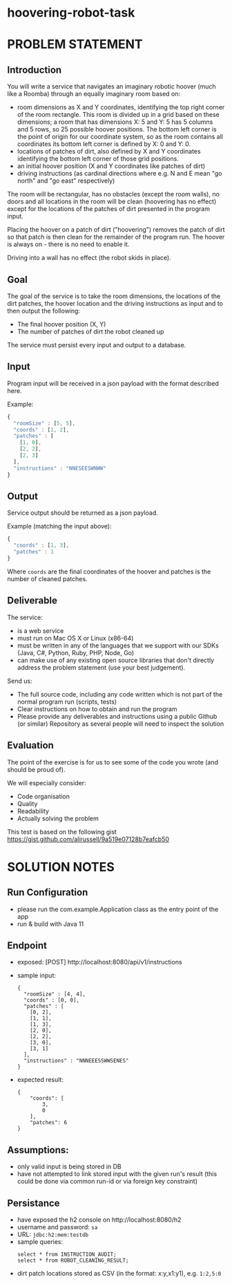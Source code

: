 # hoovering-robot-task


# PROBLEM STATEMENT


## Introduction
You will write a service that navigates an imaginary robotic hoover (much like a Roomba) through an equally imaginary room based on:

- room dimensions as X and Y coordinates, identifying the top right corner of the room rectangle. This room is divided up in a grid based on these dimensions; a room that has dimensions X: 5 and Y: 5 has 5 columns and 5 rows, so 25 possible hoover positions. The bottom left corner is the point of origin for our coordinate system, so as the room contains all coordinates its bottom left corner is defined by X: 0 and Y: 0.
- locations of patches of dirt, also defined by X and Y coordinates identifying the bottom left corner of those grid positions.
- an initial hoover position (X and Y coordinates like patches of dirt)
- driving instructions (as cardinal directions where e.g. N and E mean "go north" and "go east" respectively)

The room will be rectangular, has no obstacles (except the room walls), no doors and all locations in the room will be clean (hoovering has no effect) except for the locations of the patches of dirt presented in the program input.

Placing the hoover on a patch of dirt ("hoovering") removes the patch of dirt so that patch is then clean for the remainder of the program run. The hoover is always on - there is no need to enable it.

Driving into a wall has no effect (the robot skids in place).


## Goal
The goal of the service is to take the room dimensions, the locations of the dirt patches, the hoover location and the driving instructions as input and to then output the following:

- The final hoover position (X, Y)
- The number of patches of dirt the robot cleaned up

The service must persist every input and output to a database.


## Input
Program input will be received in a json payload with the format described here.

Example:

```javascript
{
  "roomSize" : [5, 5],
  "coords" : [1, 2],
  "patches" : [
    [1, 0],
    [2, 2],
    [2, 3]
  ],
  "instructions" : "NNESEESWNWW"
}
```


## Output
Service output should be returned as a json payload.

Example (matching the input above):

```javascript
{
  "coords" : [1, 3],
  "patches" : 1
}
```

Where `coords` are the final coordinates of the hoover and patches is the number of cleaned patches.


## Deliverable
The service:

- is a web service
- must run on Mac OS X or Linux (x86-64)
- must be written in any of the languages that we support with our SDKs (Java, C#, Python, Ruby, PHP, Node, Go)
- can make use of any existing open source libraries that don't directly address the problem statement (use your best judgement).

Send us:

- The full source code, including any code written which is not part of the normal program run (scripts, tests)
- Clear instructions on how to obtain and run the program
- Please provide any deliverables and instructions using a public Github (or similar) Repository as several people will need to inspect the solution


## Evaluation
The point of the exercise is for us to see some of the code you wrote (and should be proud of).

We will especially consider:

- Code organisation
- Quality
- Readability
- Actually solving the problem

This test is based on the following gist https://gist.github.com/alirussell/9a519e07128b7eafcb50


# SOLUTION NOTES


## Run Configuration
+ please run the com.example.Application class as the entry point of the app
+ run & build with Java 11


## Endpoint
+ exposed: [POST] http://localhost:8080/api/v1/instructions
+ sample input:
    ```
    {
      "roomSize" : [4, 4],
      "coords" : [0, 0],
      "patches" : [
        [0, 2],
        [1, 1],
        [1, 3],
        [2, 0],
        [2, 2],
        [3, 0],
        [3, 1]
      ],
      "instructions" : "NNNEEESSWWSENES"
    }
    ```

+ expected result:
    ```
    {
        "coords": [
            3,
            0
        ],
        "patches": 6
    }
    ```


## Assumptions:
+ only valid input is being stored in DB
+ have not attempted to link stored input with the given run's result (this could be done via common run-id or via foreign key constraint)


## Persistance
+ have exposed the h2 console on http://localhost:8080/h2
+ username and password: ```sa```
+ URL: ```jdbc:h2:mem:testdb```
+ sample queries:
    ```
    select * from INSTRUCTION_AUDIT;
    select * from ROBOT_CLEANING_RESULT;
    ```
+ dirt patch locations stored as CSV (in the format: x:y,x1:y1), e.g. ```1:2,5:0``` 

